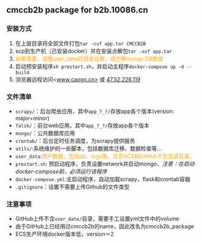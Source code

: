 ## cmccb2b package for b2b.10086.cn ##

### 安装方式 ###
1. 在上层目录将全部文件打包`tar -cvf app.tar CMCCB2B`
2. scp到生产机（已安装docker）并在安装点解包`tar -xvf app.tar`
3. <font color="orange">如果需要，调整user_data的目录设置，或迁移mongo DB数据</font>
4. 启动预安装程序`sh prestart.sh`，并启动主程序`docker-compose up -d --build`
5. 浏览器远程访问<www.caogo.cn> 或 <a href="http://47.52.226.119">47.52.226.119</a>  

### 文件清单 ###
- `scrapy/`：后台爬虫应用，其中`app_?_?/`存放app各个版本(version: major+minor)
- `falsk/`：前台web应用，其中`app_?_?/`存放app各个版本 
- `mongo/`：公共数据库应用
- `crontab/`：后台定时任务调度，为scrapy提供服务
- `utils/`:系统维护的一些脚本，包括数据库迁移、数据检查等...
- `user_data`:<font color="orange">用户数据，包括db、logs等，注意VCS和GitHub不包含该目录。</font>
- `prestart.sh`: 预启动程序，负责设置network并启动mongo，*注意：在启动docker-compose前，必须运行该程序*
- `docker-compose.yml`:主启动程序，自动加载scrapy，flask和crontab容器
- `.gitignore`：设置不需要上传Github的文件类型

### 注意事项 ###
- GitHub上传不含`user_date/`目录，需要手工设置yml文件中的volume
- 由于GitHub上已经用过cmccb2b的name，因此改名为cmccb2b_package
- ECS生产环境docker版本低，version＝2
